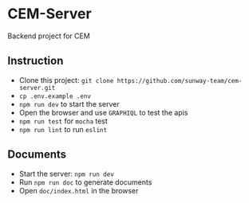 # CEM-Server

Backend project for CEM

## Instruction

- Clone this project: `git clone https://github.com/sunway-team/cem-server.git`
- `cp .env.example .env`
- `npm run dev` to start the server
- Open the browser and use `GRAPHIQL` to test the apis
- `npm run test` for `mocha` test
- `npm run lint` to run `eslint`

## Documents

- Start the server: `npm run dev`
- Run `npm run doc` to generate documents
- Open `doc/index.html` in the browser
